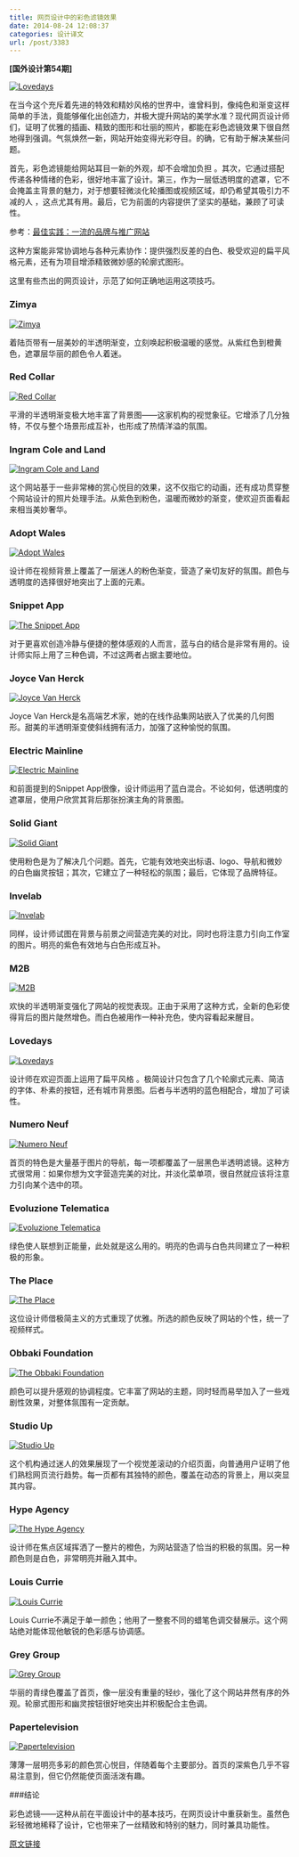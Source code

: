 ```yaml
---
title: 网页设计中的彩色滤镜效果
date: 2014-08-24 12:08:37
categories: 设计译文
url: /post/3383
---
```


**[国外设计第54期]**

[![Lovedays](http://designmodo.com/wp-content/uploads/2014/08/Lovedays.jpg)](http://www.lovedays.org/)

在当今这个充斥着先进的特效和精妙风格的世界中，谁曾料到，像纯色和渐变这样简单的手法，竟能够催化出创造力，并极大提升网站的美学水准？现代网页设计师们，证明了优雅的插画、精致的图形和壮丽的照片，都能在彩色滤镜效果下很自然地得到强调。气氛焕然一新，网站开始变得光彩夺目。的确，它有助于解决某些问题。    

首先，彩色滤镜能给网站耳目一新的外观，却不会增加负担 。其次，它通过搭配传递各种情绪的色彩，很好地丰富了设计。第三，作为一层低透明度的遮罩，它不会掩盖主背景的魅力，对于想要轻微淡化轮播图或视频区域，却仍希望其吸引力不减的人 ，这点尤其有用。最后，它为前面的内容提供了坚实的基础，兼顾了可读性。

参考：[最佳实践：一流的品牌与推广网站](http://designmodo.com/brands-websites/)

这种方案能非常协调地与各种元素协作：提供强烈反差的白色、极受欢迎的扁平风格元素，还有为项目增添精致微妙感的轮廓式图形。

这里有些杰出的网页设计，示范了如何正确地运用这项技巧。   

### Zimya

[![Zimya](http://designmodo.com/wp-content/uploads/2014/08/zimya.jpg)](http://www.zimya.com.br/)

着陆页带有一层美妙的半透明渐变，立刻唤起积极温暖的感觉。从紫红色到橙黄色，遮罩层华丽的颜色令人着迷。

### Red Collar

[![Red Collar](http://designmodo.com/wp-content/uploads/2014/08/Red-Collar.jpg)](http://redcollar.ru/)

平滑的半透明渐变极大地丰富了背景图——这家机构的视觉象征。它增添了几分独特，不仅与整个场景形成互补，也形成了热情洋溢的氛围。

### Ingram Cole and Land

[![Ingram Cole and Land](http://designmodo.com/wp-content/uploads/2014/08/Ingram-Cole-and-Land.jpg)](http://ingramcoleland.com.au/)

这个网站基于一些非常棒的赏心悦目的效果，这不仅指它的动画，还有成功贯穿整个网站设计的照片处理手法。从紫色到粉色，温暖而微妙的渐变，使欢迎页面看起来相当美妙奢华。

### Adopt Wales

[![Adopt Wales](http://designmodo.com/wp-content/uploads/2014/08/Adopt-Wales.jpg)](http://www.adopt-wales.co.uk/)

设计师在视频背景上覆盖了一层迷人的粉色渐变，营造了亲切友好的氛围。颜色与透明度的选择很好地突出了上面的元素。

### Snippet App

[![The Snippet App](http://designmodo.com/wp-content/uploads/2014/08/The-Snippet-App.jpg)](http://thesnippetapp.com/)

对于更喜欢创造冷静与便捷的整体感观的人而言，蓝与白的结合是非常有用的。设计师实际上用了三种色调，不过这两者占据主要地位。 

### Joyce Van Herck

[![Joyce Van Herck](http://designmodo.com/wp-content/uploads/2014/08/Joyce-Van-Herck.jpg)](http://www.joycevherck.com/)

Joyce Van Herck是名高端艺术家，她的在线作品集网站嵌入了优美的几何图形。甜美的半透明渐变使斜线拥有活力，加强了这种愉悦的氛围。

### Electric Mainline

[![Electric Mainline](http://designmodo.com/wp-content/uploads/2014/08/Electric-Mainline.jpg)](http://www.electricmainline.co.uk/)

和前面提到的Snippet App很像，设计师运用了蓝白混合。不论如何，低透明度的遮罩层，使用户欣赏其背后那张扮演主角的背景图。 

### Solid Giant

[![Solid Giant](http://designmodo.com/wp-content/uploads/2014/08/Solid-Giant.jpg)](http://solidgiant.com/)

使用粉色是为了解决几个问题。首先，它能有效地突出标语、logo、导航和微妙的白色幽灵按钮；其次，它建立了一种轻松的氛围；最后，它体现了品牌特征。  

### Invelab

[![Invelab](http://designmodo.com/wp-content/uploads/2014/08/Invelab.jpg)](http://invelab.com/)

同样，设计师试图在背景与前景之间营造完美的对比，同时也将注意力引向工作室的图片。明亮的紫色有效地与白色形成互补。

### M2B

[![M2B](http://designmodo.com/wp-content/uploads/2014/08/M2B.jpg)](http://m2bdistribution.com/)

欢快的半透明渐变强化了网站的视觉表现。正由于采用了这种方式，全新的色彩使得背后的图片陡然增色。而白色被用作一种补充色，使内容看起来醒目。

### Lovedays

[![Lovedays](http://designmodo.com/wp-content/uploads/2014/08/Lovedays.jpg)](http://www.lovedays.org/)

设计师在欢迎页面上运用了扁平风格 。极简设计只包含了几个轮廓式元素、简洁的字体、朴素的按钮，还有城市背景图。后者与半透明的蓝色相配合，增加了可读性。

### Numero Neuf

[![Numero Neuf](http://designmodo.com/wp-content/uploads/2014/08/Numero-Neuf.jpg)](http://www.numeroneuf.co/)

首页的特色是大量基于图片的导航，每一项都覆盖了一层黑色半透明滤镜。这种方式很常用：如果你想为文字营造完美的对比，并淡化菜单项，很自然就应该将注意力引向某个选中的项。  

### Evoluzione Telematica

[![Evoluzione Telematica](http://designmodo.com/wp-content/uploads/2014/08/Evoluzione-Telematica.jpg)](http://www.evoluzionetelematica.it/)

绿色使人联想到正能量，此处就是这么用的。明亮的色调与白色共同建立了一种积极的形象。 

### The Place

[![The Place](http://designmodo.com/wp-content/uploads/2014/08/The-Place.jpg)](http://thisistheplace.tv/)

这位设计师借极简主义的方式重现了优雅。所选的颜色反映了网站的个性，统一了视频样式。

### Obbaki Foundation

[![The Obbaki Foundation](http://designmodo.com/wp-content/uploads/2014/08/The-Obbaki-Foundation.jpg)](https://obakkifoundation.org/)

颜色可以提升感观的协调程度。它丰富了网站的主题，同时轻而易举加入了一些戏剧性效果，对整体氛围有一定贡献。

### Studio Up

[![Studio Up](http://designmodo.com/wp-content/uploads/2014/08/Studio-Up.jpg)](http://www.studioup.it/)

这个机构通过迷人的效果展现了一个视觉差滚动的介绍页面，向普通用户证明了他们熟稔网页流行趋势。每一页都有其独特的颜色，覆盖在动态的背景上，用以突显其内容。 

### Hype Agency

[![The Hype Agency](http://designmodo.com/wp-content/uploads/2014/08/The-Hype-Agency.jpg)](http://thehypeagency.com/)

设计师在焦点区域挥洒了一整片的橙色，为网站营造了恰当的积极的氛围。另一种颜色则是白色，非常明亮并融入其中。

### Louis Currie

[![Louis Currie](http://designmodo.com/wp-content/uploads/2014/08/Louis-Currie.jpg)](http://louiscurrie.co/)

Louis Currie不满足于单一颜色；他用了一整套不同的蜡笔色调交替展示。这个网站绝对能体现他敏锐的色彩感与协调感。

### Grey Group

[![Grey Group](http://designmodo.com/wp-content/uploads/2014/08/Grey-Group.jpg)](http://greygroup.pl/)

华丽的青绿色覆盖了首页，像一层没有重量的轻纱，强化了这个网站井然有序的外观。轮廓式图形和幽灵按钮很好地突出并积极配合主色调。

### Papertelevision

[![Papertelevision](http://designmodo.com/wp-content/uploads/2014/08/Papertelevision.jpg)](http://www.papertelevision.com/)

薄薄一层明亮多彩的颜色赏心悦目，伴随着每个主要部分。首页的深紫色几乎不容易注意到，但它仍然能使页面活泼有趣。

###结论

彩色滤镜——这种从前在平面设计中的基本技巧，在网页设计中重获新生。虽然色彩轻微地稀释了设计，它也带来了一丝精致和特别的魅力，同时兼具功能性。

[原文链接](http://designmodo.com/color-filter-websites/)